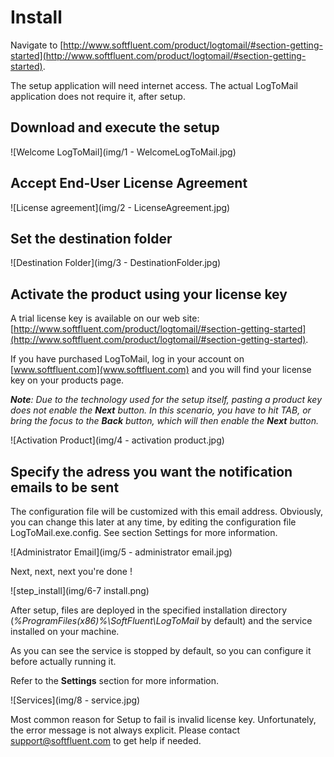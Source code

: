 # Install

Navigate to [http://www.softfluent.com/product/logtomail/#section-getting-started](http://www.softfluent.com/product/logtomail/#section-getting-started).

The setup application will need internet access. The actual LogToMail application does not require it, after setup.


## Download and execute the setup

![Welcome LogToMail](img/1 - WelcomeLogToMail.jpg)

## Accept End-User License Agreement

![License agreement](img/2 - LicenseAgreement.jpg)

## Set the destination folder

![Destination Folder](img/3 - DestinationFolder.jpg)

## Activate the product using your license key

A trial license key is available on our web site:
[http://www.softfluent.com/product/logtomail/#section-getting-started](http://www.softfluent.com/product/logtomail/#section-getting-started).

If you have purchased LogToMail, log in your account on [www.softfluent.com](www.softfluent.com) and you will find your license key on your products page.

*__Note__: Due to the technology used for the setup itself, pasting a product key does not enable the __Next__ button. In this scenario, you have to hit TAB, or bring the focus to the __Back__ button, which will then enable the __Next__ button.*

![Activation Product](img/4 - activation product.jpg)

## Specify the adress you want the notification emails to be sent

The configuration file will be customized with this email address. Obviously, you can change this later at any time, by editing the configuration file LogToMail.exe.config. See section Settings for more information.

![Administrator Email](img/5 - administrator email.jpg)

Next, next, next you're done !

![step_install](img/6-7 install.png)

After setup, files are deployed in the specified installation directory
(*%ProgramFiles(x86)%\SoftFluent\LogToMail* by default) and the service installed on your machine.

As you can see the service is stopped by default, so you can configure it before actually running it.

Refer to the **Settings** section for more information.

![Services](img/8 - service.jpg)

Most common reason for Setup to fail is invalid license key. Unfortunately, the error message is not always explicit. Please contact [support@softfluent.com](support@softfluent.com) to get help if needed.